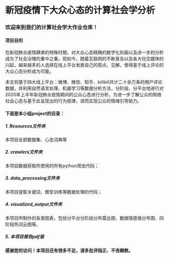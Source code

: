 # 新冠疫情下大众心态的计算社会学分析

### 欢迎来到我们的计算社会学大作业仓库！



#### 项目目的

​        在新冠肺炎疫情肆虐的特殊时期，对大众心态精确的数字化刻画以及进一步的分析成为了社会治理的重中之重。现如今，随着互联网的不断普及以及各大社交媒体的兴起，越来越多的人选择在线上平台发表自己的观点、见解，使得基于线上评论的大众心态分析成为可能。

​        本文将基于四大线上平台：微博、微信、知乎、bilibili共计二十余万条的用户评论数据，并利用自然语言处理、机器学习等数据分析方法，分阶段、分平台地进行对2020年上半年新冠肺炎疫情期间的公众心态进行分析，为进一步了解公众的网络社会心态与基于此呈现出的行为规律，进而实现公众的情绪引导助力。



#### 下面是本小组project的目录：

##### 1. Resources文件夹

本项目全部数据集、心态词典等

##### 2. crawlers文件夹

本项目数据获取所使用的所有python爬虫代码；

##### 3. data_processing文件夹

本项目提取关键词，模型训练等数据处理的代码；

##### 4. visualized_output文件夹

本项目所制作的各类图表，包括分平台分阶段分布雷达图、数据情感值分布图、四阶段热词云图等。

##### 5. 本项目报告pdf版


#### 感谢您的访问！本项目还有很多不足，请多批评指正、不吝赐教。




